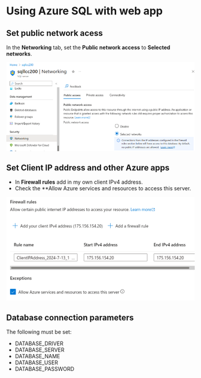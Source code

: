 # Using Azure SQL with web app

## Set public network acess

In the **Networking** tab, set the **Public network access** to **Selected networks**.

![public network access](public_access.png)

## Set Client IP address and other Azure apps

- In **Firewall rules** add in my own client IPv4 address.
- Check the **Allow Azure services and resources to access this server.

![firewall rules](firewall_rules.png)

## Database connection parameters 

The following must be set:
- DATABASE_DRIVER
- DATABASE_SERVER
- DATABASE_NAME
- DATABASE_USER
- DATABASE_PASSWORD
